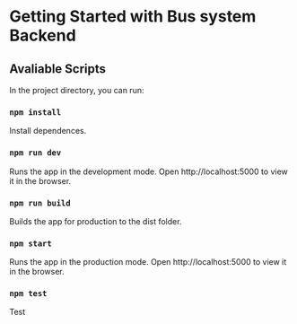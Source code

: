 # Getting Started with Bus system Backend

## Avaliable Scripts

In the project directory, you can run:

### `npm install`

Install dependences.

### `npm run dev`

Runs the app in the development mode.
Open http://localhost:5000 to view it in the browser.

### `npm run build`

Builds the app for production to the dist folder.

### `npm start`

Runs the app in the production mode.
Open http://localhost:5000 to view it in the browser.

### `npm test`

Test
